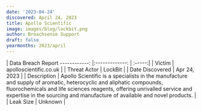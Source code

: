 ```yaml
---
date: '2023-04-24'
discovered: April 24, 2023
title: Apollo Scientific
image: images/blog/lockbit.png
author: Breachsense Support
draft: false
yearmonths: 2023/april
---
```



| Data Breach Report
------------:     |:-------------:    | :-----:|
| Victim      | apolloscientific.co.uk      | 
| Threat Actor      | LockBit      | 
| Date Discovered      | Apr 24, 2023      | 
| Description      | Apollo Scientific is a specialists in the manufacture and supply of aromatic, heterocyclic and aliphatic compounds, fluorochemicals and life sciences reagents, offering unrivalled service and expertise in the sourcing and manufacture of available and novel products.      | 
| Leak Size      | Unknown      | 


